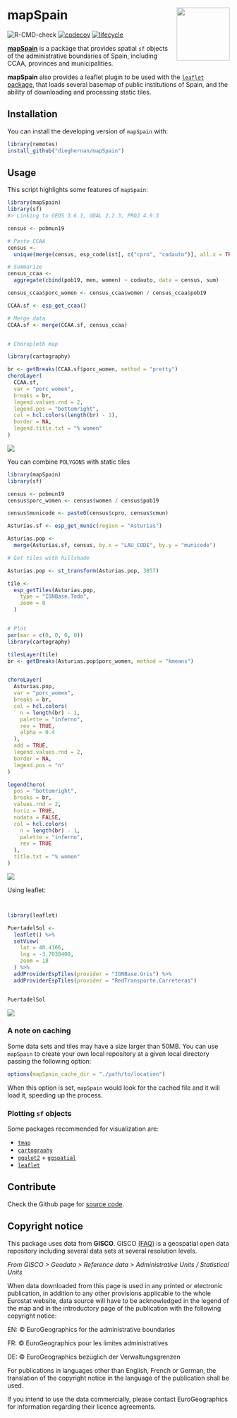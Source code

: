 
# mapSpain <img src="man/figures/logo.png" align="right" width="120" />

<!-- badges: start -->
![R-CMD-check](https://github.com/dieghernan/mapSpain/workflows/R-CMD-check/badge.svg)
[![codecov](https://codecov.io/gh/dieghernan/mapSpain/branch/master/graph/badge.svg)](https://codecov.io/gh/dieghernan/mapSpain)
[![lifecycle](https://img.shields.io/badge/lifecycle-experimental-orange.svg)](https://www.tidyverse.org/lifecycle/#experimental)
<!-- badges: end -->

**[mapSpain](https://dieghernan.github.io/mapSpain/)** is a package that
provides spatial `sf` objects of the administrative boundaries of Spain,
including CCAA, provinces and municipalities.

**mapSpain** also provides a leaflet plugin to be used with the
[`leaflet` package](https://rstudio.github.io/leaflet/), that loads
several basemap of public institutions of Spain, and the ability of
downloading and processing static tiles.

## Installation

You can install the developing version of `mapSpain` with:

``` r
library(remotes)
install_github("dieghernan/mapSpain")
```

## Usage

This script highlights some features of `mapSpain`:

``` r
library(mapSpain)
library(sf)
#> Linking to GEOS 3.6.1, GDAL 2.2.3, PROJ 4.9.3

census <- pobmun19

# Paste CCAA
census <-
  unique(merge(census, esp_codelist[, c("cpro", "codauto")], all.x = TRUE))

# Summarize
census_ccaa <-
  aggregate(cbind(pob19, men, women) ~ codauto, data = census, sum)

census_ccaa$porc_women <- census_ccaa$women / census_ccaa$pob19

CCAA.sf <- esp_get_ccaa()

# Merge data
CCAA.sf <- merge(CCAA.sf, census_ccaa)


# Choropleth map

library(cartography)

br <- getBreaks(CCAA.sf$porc_women, method = "pretty")
choroLayer(
  CCAA.sf,
  var = "porc_women",
  breaks = br,
  legend.values.rnd = 2,
  legend.pos = "bottomright",
  col = hcl.colors(length(br) - 1),
  border = NA,
  legend.title.txt = "% women"
)
```

![](man/figures/README-static-1.png)<!-- -->

You can combine `POLYGONS` with static tiles

``` r
library(mapSpain)
library(sf)

census <- pobmun19
census$porc_women <- census$women / census$pob19

census$municode <- paste0(census$cpro, census$cmun)

Asturias.sf <- esp_get_munic(region = "Asturias")

Asturias.pop <-
  merge(Asturias.sf, census, by.x = "LAU_CODE", by.y = "municode")

# Get tiles with hillshade

Asturias.pop <- st_transform(Asturias.pop, 3857)

tile <-
  esp_getTiles(Asturias.pop,
    type = "IGNBase.Todo",
    zoom = 8
  )


# Plot
par(mar = c(0, 0, 0, 0))
library(cartography)

tilesLayer(tile)
br <- getBreaks(Asturias.pop$porc_women, method = "kmeans")


choroLayer(
  Asturias.pop,
  var = "porc_women",
  breaks = br,
  col = hcl.colors(
    n = length(br) - 1,
    palette = "inferno",
    rev = TRUE,
    alpha = 0.4
  ),
  add = TRUE,
  legend.values.rnd = 2,
  border = NA,
  legend.pos = "n"
)

legendChoro(
  pos = "bottomright",
  breaks = br,
  values.rnd = 2,
  horiz = TRUE,
  nodata = FALSE,
  col = hcl.colors(
    n = length(br) - 1,
    palette = "inferno",
    rev = TRUE
  ),
  title.txt = "% women"
)
```

![](man/figures/README-tile-1.png)<!-- -->

Using leaflet:

``` r


library(leaflet)

PuertadelSol <-
  leaflet() %>%
  setView(
    lat = 40.4166,
    lng = -3.7038400,
    zoom = 18
  ) %>%
  addProviderEspTiles(provider = "IGNBase.Gris") %>%
  addProviderEspTiles(provider = "RedTransporte.Carreteras")


PuertadelSol
```

![](man/figures/README-leaflet-1.png)<!-- -->

### A note on caching

Some data sets and tiles may have a size larger than 50MB. You can use
`mapSpain` to create your own local repository at a given local
directory passing the following option:

``` r
options(mapSpain_cache_dir = "./path/to/location")
```

When this option is set, `mapSpain` would look for the cached file and
it will load it, speeding up the process.

### Plotting `sf` objects

Some packages recommended for visualization are:

  - [`tmap`](https://mtennekes.github.io/tmap/)  
  - [`cartography`](http://riatelab.github.io/cartography/docs/)
  - [`ggplot2`](https://github.com/tidyverse/ggplot2) +
    [`ggspatial`](https://github.com/paleolimbot/ggspatial)
  - [`leaflet`](https://rstudio.github.io/leaflet/)

## Contribute

Check the Github page for [source
code](https://github.com/dieghernan/mapSpain/).

## Copyright notice

This package uses data from **GISCO**. GISCO
[(FAQ)](https://ec.europa.eu/eurostat/web/gisco/faq) is a geospatial
open data repository including several data sets at several resolution
levels.

*From GISCO \> Geodata \> Reference data \> Administrative Units /
Statistical Units*

When data downloaded from this page is used in any printed or electronic
publication, in addition to any other provisions applicable to the whole
Eurostat website, data source will have to be acknowledged in the legend
of the map and in the introductory page of the publication with the
following copyright notice:

EN: © EuroGeographics for the administrative boundaries

FR: © EuroGeographics pour les limites administratives

DE: © EuroGeographics bezüglich der Verwaltungsgrenzen

For publications in languages other than English, French or German, the
translation of the copyright notice in the language of the publication
shall be used.

If you intend to use the data commercially, please contact
EuroGeographics for information regarding their licence agreements.
